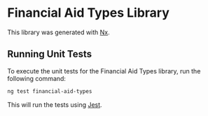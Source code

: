 # Financial Aid Types Library

This library was generated with [Nx](https://nx.dev).

## Running Unit Tests

To execute the unit tests for the Financial Aid Types library, run the following command:

```bash
ng test financial-aid-types
```

This will run the tests using [Jest](https://jestjs.io).
